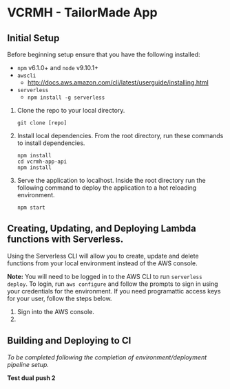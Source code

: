 # VCRMH - TailorMade App

## Initial Setup
Before beginning setup ensure that you have the following installed:
* `npm` v6.1.0+ and `node` v9.10.1+
* `awscli`
  * http://docs.aws.amazon.com/cli/latest/userguide/installing.html
* `serverless`
  * `npm install -g serverless`

1. Clone the repo to your local directory.
   ```
   git clone [repo]
   ```

2. Install local dependencies.
   From the root directory, run these commands to install dependencies.
   ```
   npm install
   cd vcrmh-app-api
   npm install
   ```

3. Serve the application to localhost.
   Inside the root directory run the following command to deploy the application to a hot reloading environment.
   ```
   npm start
   ```
   

## Creating, Updating, and Deploying Lambda functions with Serverless.
Using the Serverless CLI will allow you to create, update and delete functions from your local environment instead of the AWS console.

**Note:** You will need to be logged in to the AWS CLI to run `serverless deploy`.  To login, run `aws configure` and follow the prompts to sign in using your credentials for the environment. If you need programattic access keys for your user, follow the steps below.

1. Sign into the AWS console.
2. 

## Building and Deploying to CI
*To be completed following the completion of environment/deployment pipeline setup.*


**Test dual push 2**